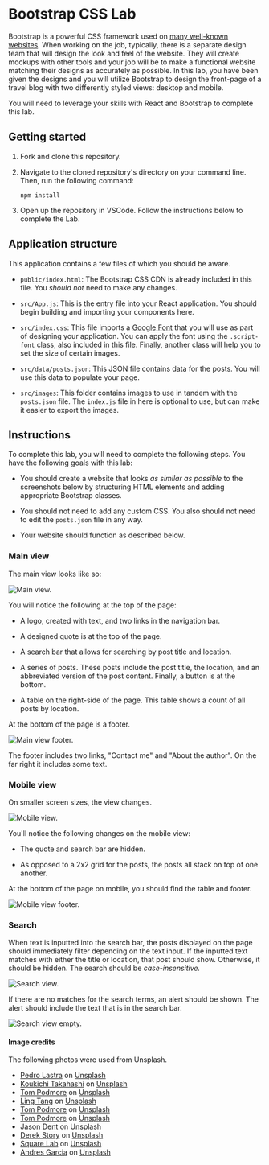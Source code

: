 # Bootstrap CSS Lab

Bootstrap is a powerful CSS framework used on [many well-known websites](https://w3techs.com/technologies/overview/css_framework). When working on the job, typically, there is a separate design team that will design the look and feel of the website. They will create mockups with other tools and your job will be to make a functional website matching their designs as accurately as possible. In this lab, you have been given the designs and you will utilize Bootstrap to design the front-page of a travel blog with two differently styled views: desktop and mobile.

You will need to leverage your skills with React and Bootstrap to complete this lab.

## Getting started

1. Fork and clone this repository.

1. Navigate to the cloned repository's directory on your command line. Then, run the following command:

   ```
   npm install
   ```

1. Open up the repository in VSCode. Follow the instructions below to complete the Lab.

## Application structure

This application contains a few files of which you should be aware.

- `public/index.html`: The Bootstrap CSS CDN is already included in this file. You _should not_ need to make any changes.

- `src/App.js`: This is the entry file into your React application. You should begin building and importing your components here.

- `src/index.css`: This file imports a [Google Font](https://fonts.google.com/) that you will use as part of designing your application. You can apply the font using the `.script-font` class, also included in this file. Finally, another class will help you to set the size of certain images.

- `src/data/posts.json`: This JSON file contains data for the posts. You will use this data to populate your page.

- `src/images`: This folder contains images to use in tandem with the `posts.json` file. The `index.js` file in here is optional to use, but can make it easier to export the images.

## Instructions

To complete this lab, you will need to complete the following steps. You have the following goals with this lab:

- You should create a website that looks _as similar as possible_ to the screenshots below by structuring HTML elements and adding appropriate Bootstrap classes.

- You should not need to add any custom CSS. You also should not need to edit the `posts.json` file in any way.

- Your website should function as described below.

### Main view

The main view looks like so:

![Main view.](./docs/main-view.png)

You will notice the following at the top of the page:

- A logo, created with text, and two links in the navigation bar.

- A designed quote is at the top of the page.

- A search bar that allows for searching by post title and location.

- A series of posts. These posts include the post title, the location, and an abbreviated version of the post content. Finally, a button is at the bottom.

- A table on the right-side of the page. This table shows a count of all posts by location.

At the bottom of the page is a footer.

![Main view footer.](./docs/main-view-footer.png)

The footer includes two links, "Contact me" and "About the author". On the far right it includes some text.

### Mobile view

On smaller screen sizes, the view changes.

![Mobile view.](./docs/mobile-view.png)

You'll notice the following changes on the mobile view:

- The quote and search bar are hidden.

- As opposed to a 2x2 grid for the posts, the posts all stack on top of one another.

At the bottom of the page on mobile, you should find the table and footer.

![Mobile view footer.](./docs/mobile-view-footer.png)

### Search

When text is inputted into the search bar, the posts displayed on the page should immediately filter depending on the text input. If the inputted text matches with either the title or location, that post should show. Otherwise, it should be hidden. The search should be _case-insensitive._

![Search view.](./docs/search-view.png)

If there are no matches for the search terms, an alert should be shown. The alert should include the text that is in the search bar.

![Search view empty.](./docs/search-view-empty.png)

#### Image credits

The following photos were used from Unsplash.

- <a href="https://unsplash.com/es/@peterlaster?utm_source=unsplash&utm_medium=referral&utm_content=creditCopyText">Pedro Lastra</a> on <a href="https://unsplash.com/wallpapers/travel/city?utm_source=unsplash&utm_medium=referral&utm_content=creditCopyText">Unsplash</a>
- <a href="https://unsplash.com/ko/@koukichi_t?utm_source=unsplash&utm_medium=referral&utm_content=creditCopyText">Koukichi Takahashi</a> on <a href="https://unsplash.com/wallpapers/travel/city?utm_source=unsplash&utm_medium=referral&utm_content=creditCopyText">Unsplash</a>
- <a href="https://unsplash.com/@tompodmore86?utm_source=unsplash&utm_medium=referral&utm_content=creditCopyText">Tom Podmore</a> on <a href="https://unsplash.com/wallpapers/travel/city?utm_source=unsplash&utm_medium=referral&utm_content=creditCopyText">Unsplash</a>
- <a href="https://unsplash.com/@linglivestolaugh?utm_source=unsplash&utm_medium=referral&utm_content=creditCopyText">Ling Tang</a> on <a href="https://unsplash.com/wallpapers/travel/city?utm_source=unsplash&utm_medium=referral&utm_content=creditCopyText">Unsplash</a>
- <a href="https://unsplash.com/@tompodmore86?utm_source=unsplash&utm_medium=referral&utm_content=creditCopyText">Tom Podmore</a> on <a href="https://unsplash.com/wallpapers/travel/city?utm_source=unsplash&utm_medium=referral&utm_content=creditCopyText">Unsplash</a>
- <a href="https://unsplash.com/@tompodmore86?utm_source=unsplash&utm_medium=referral&utm_content=creditCopyText">Tom Podmore</a> on <a href="https://unsplash.com/wallpapers/travel/city?utm_source=unsplash&utm_medium=referral&utm_content=creditCopyText">Unsplash</a>
- <a href="https://unsplash.com/@jdent?utm_source=unsplash&utm_medium=referral&utm_content=creditCopyText">Jason Dent</a> on <a href="https://unsplash.com/wallpapers/travel/city?utm_source=unsplash&utm_medium=referral&utm_content=creditCopyText">Unsplash</a>
- <a href="https://unsplash.com/@derekstory?utm_source=unsplash&utm_medium=referral&utm_content=creditCopyText">Derek Story</a> on <a href="https://unsplash.com/wallpapers/travel/city?utm_source=unsplash&utm_medium=referral&utm_content=creditCopyText">Unsplash</a>
- <a href="https://unsplash.com/@squarelab?utm_source=unsplash&utm_medium=referral&utm_content=creditCopyText">Square Lab</a> on <a href="https://unsplash.com/wallpapers/travel/city?utm_source=unsplash&utm_medium=referral&utm_content=creditCopyText">Unsplash</a>
- <a href="https://unsplash.com/@andresgarcia?utm_source=unsplash&utm_medium=referral&utm_content=creditCopyText">Andres Garcia</a> on <a href="https://unsplash.com/wallpapers/travel/city?utm_source=unsplash&utm_medium=referral&utm_content=creditCopyText">Unsplash</a>
